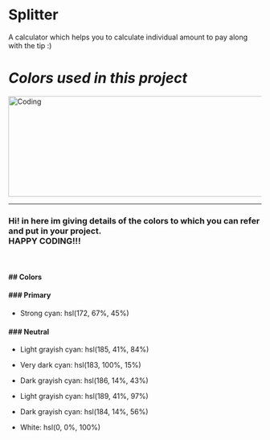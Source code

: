 # Splitter
A calculator which helps you to calculate individual amount to pay along with the tip :)

 <h1><b> <i> Colors used in this project </i> </b></h1> 
<img align="center" alt="Coding" height="200" width="1000" src="https://media.giphy.com/media/xTiTniuHdUjpOlNo1q/giphy.gif">
<hr>

<h3>Hi! in here im giving details of the colors to which you can refer and put in your project. <br> <b> HAPPY CODING!!!</b></h3>

<BR>
<H4>## Colors </H4>

<H4>### Primary</H4>

- Strong cyan: hsl(172, 67%, 45%)

<H4>### Neutral</H4>

- Light grayish cyan: hsl(185, 41%, 84%)
- Very dark cyan: hsl(183, 100%, 15%)
- Dark grayish cyan: hsl(186, 14%, 43%)
- Light grayish cyan: hsl(189, 41%, 97%)
- Dark grayish cyan: hsl(184, 14%, 56%)

- White: hsl(0, 0%, 100%)

